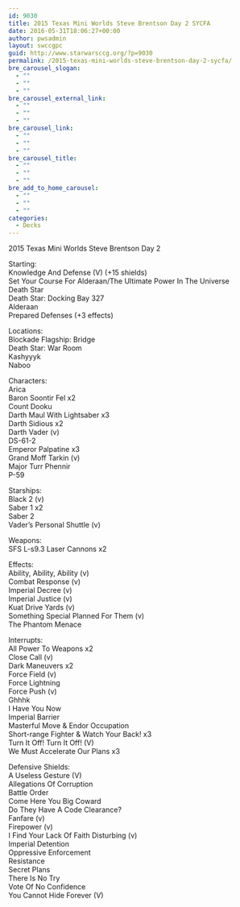 ```yaml
---
id: 9030
title: 2015 Texas Mini Worlds Steve Brentson Day 2 SYCFA
date: 2016-05-31T18:06:27+00:00
author: pwsadmin
layout: swccgpc
guid: http://www.starwarsccg.org/?p=9030
permalink: /2015-texas-mini-worlds-steve-brentson-day-2-sycfa/
bre_carousel_slogan:
  - ""
  - ""
  - ""
bre_carousel_external_link:
  - ""
  - ""
  - ""
bre_carousel_link:
  - ""
  - ""
  - ""
bre_carousel_title:
  - ""
  - ""
  - ""
bre_add_to_home_carousel:
  - ""
  - ""
  - ""
categories:
  - Decks
---
```

2015 Texas Mini Worlds Steve Brentson Day 2

Starting:  
Knowledge And Defense (V) (+15 shields)  
Set Your Course For Alderaan/The Ultimate Power In The Universe  
Death Star  
Death Star: Docking Bay 327  
Alderaan  
Prepared Defenses (+3 effects)

Locations:  
Blockade Flagship: Bridge  
Death Star: War Room  
Kashyyyk  
Naboo

Characters:  
Arica  
Baron Soontir Fel x2  
Count Dooku  
Darth Maul With Lightsaber x3  
Darth Sidious x2  
Darth Vader (v)  
DS-61-2  
Emperor Palpatine x3  
Grand Moff Tarkin (v)  
Major Turr Phennir  
P-59

Starships:  
Black 2 (v)  
Saber 1 x2  
Saber 2  
Vader&#8217;s Personal Shuttle (v)

Weapons:  
SFS L-s9.3 Laser Cannons x2

Effects:  
Ability, Ability, Ability (v)  
Combat Response (v)  
Imperial Decree (v)  
Imperial Justice (v)  
Kuat Drive Yards (v)  
Something Special Planned For Them (v)  
The Phantom Menace

Interrupts:  
All Power To Weapons x2  
Close Call (v)  
Dark Maneuvers x2  
Force Field (v)  
Force Lightning  
Force Push (v)  
Ghhhk  
I Have You Now  
Imperial Barrier  
Masterful Move & Endor Occupation  
Short-range Fighter & Watch Your Back! x3  
Turn It Off! Turn It Off! (V)  
We Must Accelerate Our Plans x3

Defensive Shields:  
A Useless Gesture (V)  
Allegations Of Corruption  
Battle Order  
Come Here You Big Coward  
Do They Have A Code Clearance?  
Fanfare (v)  
Firepower (v)  
I Find Your Lack Of Faith Disturbing (v)  
Imperial Detention  
Oppressive Enforcement  
Resistance  
Secret Plans  
There Is No Try  
Vote Of No Confidence  
You Cannot Hide Forever (V)